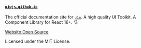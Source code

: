 #### [`uiwjs.github.io`](https://uiwjs.github.io)

The official documentation site for [`uiw`](https://github.com/uiwjs/uiw). A high quality UI Toolkit, A Component Library for React 16+. 💘


[Website Open Source](https://github.com/uiwjs/uiw/tree/master/website)

Licensed under the MIT License.
